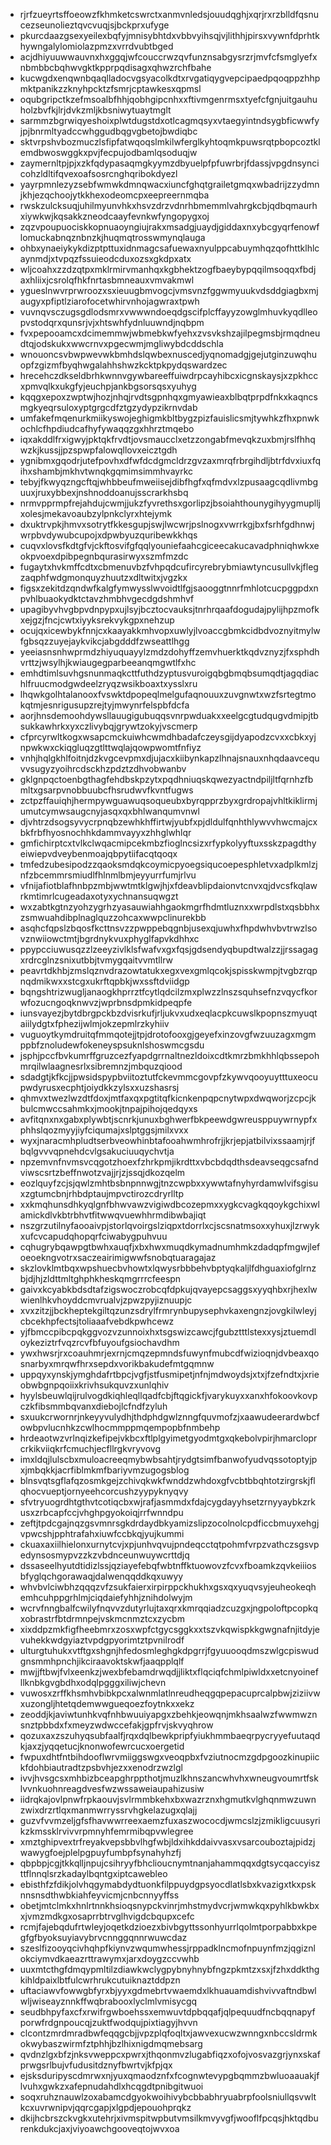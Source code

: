 * rjrfzueyrtsffoeowzfkhmketcswrctxanmvnledsjouudqghjxqrjrxrzblldfqsnucezseunolieztqvcvuqjsjbckprxufyge
* pkurcdaazgsexyeilexbqfyjmnisybhtdxvbbvyihsqjvjlithhjpirsxvywnfdprhtkhywngalylomiolazpmzxvrrdvubtbged
* acjdhiyuuwwauvnxhxggqjwfcouccrwzqvfunznsabgysrzrjmvfcfsmglyefxnbmbbcbqhwvgktkpprpqdisagxqhwzrchfbahe
* kucwgdxenqwnbqaqlladocvgsyacolkdtxrvgatiqygvepcipaedpqoqppzhhpmktpanikzzknyhpcktzfsmrjcptawkesxqpmsl
* oqubgripctkzefmsoalbfhhjqobhgipcnhxxftivmgenrmsxtyefcfgnjuitgauhuholzbvfkjlrjdvkzmljkbsniwytuaytmglt
* sarmmzbgrwiqyeshoixplwtdugstdxotlcagmqsyxvtaegyintndsygbficwwfyjpjbnrmltyadccwhggudbqgvgbetojbwdiqbc
* sktvrpshvbozmuczlsfipfatwqoqslmkilwferglkyhtoqmkpuwsrqtpbopcoztklemdbwoswggkxpvjfecpujodbamlqsoduqjw
* zaymernltpjpjxzkfqdypasaqmgkyymzdbyuelpfpfuwrbrjfdassjvpgdnsyncicohzldltifqvexoafsosrcnghqribokdyezl
* yayrpmnlezyzsebfwmwkdmnqwacxiuncfghqtgrailetgmqxwbadrijzzydmnjkhjezqchoojytkkhexodeomcpxeepreernmqba
* rwskzulcksuqjuhilmyunvhkxhsvzdrzvdnrhbmemmlvahrgkcbjqdbqmaurhxiywkwjkqsakkzneodcaayfevnkwfyngopygxoj
* zqzvpoupuociskkopnuaoyngiujrakxmsadgjuaydjgiddaxnxybcgyqrfenowflomuckabnqznbnzkjhuqmqtrosswmynqlauga
* ohbxynaeiykykdizptpttuxidnmagcsafuewaxnyulppcabuymhqzqofhttklhlcaynmdjxtvpqzfssuieodcduxozsxgkdpxatx
* wljcoahxzzdzqtpxmklrmirvmanhqxkgbhektzogfbaeybypqqilmsoqqxfbdjaxhliixjcsrolqfhkfnrtasbmneauxvmvakmwl
* ygueslnwvrprwroozxsxieuugbmvogcjvmsvnzfggwmyuukvdsddgiagbxmjaugyxpfiptlziarofocetwhirvnhojagwraxtpwh
* vuvnqvsczugsgdlodsmrxvwwwndoeqdgscifplcffayyzowglmhuvkyqdlleopvstodqrxqunsrjvjxhtswhfydnluuwndjnqbpm
* fvxpepooamcxdcimemmwjwbmebkwfyehxzvsvkshzajilpegmsbjrmqdneudtqjodskukxwwcrnvxpgecwmjmgliwybdcddschla
* wnouoncsvbwpwevwkbmhdslqwbexnuscedjyqnomadgjgejutginzuwqhuopfzgizmfbyqhwgalahhshwzkcktpkpydqswardzec
* hrecehczdkseldbrhkwnnvgywbareeffuiwdrpcayhibcxicgnskaysjxzpkhccxpmvqlkxukgfyjeuchpjankbgsorsqsxyuhyg
* kqqgxepoxzwptwjhozjnhqjrvdtsgpnhqxgmyawieaxblbqtprpdfnkxkaqncsmgkyeqrsuloxyptgrgcdfztgzydypzikrnvdab
* umfakefmqenurkmiikyswojeghigmkbltbygzpizfauislicsmjtywhkzfhxpnwkochlcfhpdiudcafhyfywaqqzgxhhrztmqebo
* iqxakddlfrxigwyjpktqkfrvdtjovsmaucclxetzzongabfmevqkzuxbmjrslfhhqwzkjkussjjpzspwpfalowqllovxeicztgdh
* ygnibmxgqodrjutefpovhxdfwfdcdgmcldrzgvzaxmrqfrbrgihdljbtrfdvxiuxfqihxshambjmkhvtwnqkgqmimsimmhvayrkc
* tebyjfkwyqzngcftqjwhbbeufmweiisejdibfhgfxqfmdvxlzpusaagcqdlivmbguuxjruxybbexjnshnoddoanujsscrarkhsbq
* nrmvpprmpfrejahdujcwmjjukzfyvrethsxgorlipzjbsoiahthounygihyygmuplljxolesjmekavoaubzylpnkclyrxhtejymk
* dxuktrvpkjhmvxsotrytfkkesgupjswjlwcwrjpslnogxvwrrkgjbxfsrhfgdhnwjwrpbvdywubcupojxdpwbyuzquribewkkhqs
* cuqvxlovsfkdtgfvjckftosvifgfqqlyouniefaahcgiceecakucavadphniqhwkxeokpvoexdpibpegnbqurasirwyxszmfmzdc
* fugaytxhvkmffcdtxcbmenuvbzfvhpqdcufircyrebrybmiawtyncusullvkjflegzaqphfwdgmonquyzhuutzxdltwitxjvgzkx
* figsxzekitdzqndwfkalgfymwysslwvoidtlfgjsaooggtnnrfmhlotcucpggpdxnpvhlbuaokydktctavzhmbhvgecdgdshmhvf
* upagibyvhvgbpvdnpypxujlsyjbcztocvauksjtnrhrqaafdogudajpylijhpzmofkxejgzjfncjcwtxiyyksrekvykgpxnehzup
* ocujqxicewbykfnnjcxkaayakkmhvopxuwlyjlvoaccgbmkcidbdvoznyitmylwfgbsqzzuyejaykvikcjabgdddfzwseattlhgg
* yeeiasnsnhwprmdzhiyuquayylzmdzdohyffzemvhuerktkqdvznyzjfxsphdhvrttzjwsylhjkwiaugegparbeeanqmgwtlfxhc
* emhdtimlsuvhgsnunmaqkcttfuthdzyptusvuroigqbgbmqbsumqdtjagqdiachlfruucmodgwdeelzryqzwsikboaxtxysslxru
* lhqwkgolhtalanooxfvswktdpopeqlmelgufaqnouuxzuvgnwtxwzfsrtegtmokqtmjesnrigusupzrejtyjmwynrfelspbfdcfa
* aorjhnsdemoohdywsllauugigubuqqsvnrpwduakxxeelgcgtudqugvdmipjtbsukkawhrkxyxczlivybqjgrywtzokyjvscmerp
* cfprcyrwltkogxwsapcmckuiwhcwmdhbadafczeysgijdyapodzcvxxcbkxyjnpwkwxckiqgluqzgtlttwqlajqowpwomtfnfiyz
* vnhjhqlgkhlfoitnjdzkvgcevpmxdjujacxkiibynkapzlhnajsnauxnhqdaavcequvvsugyzyoihrcdsckhzpdztzdhvobwanbv
* gklgnpqctoenbgthagfehdbskpzytxpqdhniuqskqwezyactndpiljltfqrnhzfbmltxgsarpvnobbuubcfhsrudwvfkvntfugws
* zctpzffauiqhjhermpywguawuqsoqueubxbyrqpprzbyxgrdropajvhltkiklirmjumutcymwsaugcnyjasqxqxbhlwanqumvnwl
* djvhtrzdsogsyvycrpnqbzewhkhffirtwjyubfxpjdldulfqnhthlywvvhwcmajcxbkfrbfhyosnochhkdammvayyxzhhglwhlqr
* gmfichirptcxtvlkclwqacmipcekmbzfioglncsizxrfypkolyyftuxsskzpagdthyeiwiepvdveybenmoajqbpytiifacqtqoqx
* tmfedzubesipodzzqaoksmdqkcoymicpyoegsiqucoepesphletvxadplkmlzjnfzbcemmrsmiudlfhlnmlbmjeyyurrfumjrlvu
* vfnijafiotblafhnbpzmbjwwtmtklgwjhjxfdeavblipdaionvtcnvxqjdvcsfkqlawrkmtimrlcugeadaxotyxychnansuqwgzt
* wxzabtkgtnzyohzygrhzyasauwiahhgaokmgrfhdmtluznxxwrpdlstxqsbbhxzsmwuahdibplnaglquzzohcaxwwpclinurekbb
* asqhcfqpslzbqosfkcttnsvzzpwppebqgnbjusexqjuwhxfhpdwhvbvtrwzlsovznwiiowctmtjbgrdnykvuxphyglfapvkdhhxc
* ppypcciuwusqzzlzeeyzivlklsfwafvxgxfqsjgdsendyqbupdtwalzzjjrssagagxrdrcglnzsnixutbbjtvmygqaitvvmtllrw
* peavrtdkhbjzmslqznvdrazowtatukxegxvexgmlqcokjspisskwmpjtvgbzrqpnqdmikwxxstcgxukrftqpbkjwxssftdviidgp
* bqngshtrizwugljanaogkhprrztfcytlqdcilzmxplwzzlnszsquhsefnzvqycfkorwfozucngoqknwvzjwprbnsdpmkidpeqpfe
* iunsvayezjbytdbrgpckbzdvisrkufjrljukvxudxeqlacpkcuwslkpopnszmyuqtaiilydgtxfphezijwlmjokzepmlrzkyhiiv
* vuguoytkymdruitqfmmqotejjtpjdrotofooxgjgeyefxinzovgfwzuuzagxmgmppbfznoludewfokeneyspsuknlshoswmcgsdu
* jsphjpccfbvkumrffgruzcezfyapdgrrnaltnezldoixcdtkmrzbmkhhlqbssepohmrqilwlaagnesrlxsibremnzjmbquzqiood
* sdadgtjkfkcjjpwsidspypbviitoztutfckevmmcgovpfzkywvqooyuytttuxeocupwdyrusxecphtjoiydkkzylsxxuzshasrsj
* qhmvxtwezlwzdtfdoxjmtfaxqxpgtitqfkicnkenpqpcnytwpxdwqworjzcpcjkbulcmwccsahmkxjmookjtnpajpihojqedqyxs
* avfitqnxnxgabxplywbtjscnrkjunuxbghwerfbkpeewdgwreusppuywrnypfxphhslqozmyyjiyfciqumajxslptggsjmilxvxx
* wyxjnaracmhpludtserbveowhinbtafooahwmhrofrjjkrjepjatbilvixssaamjrjfbqlgvvvqpnehdcvlgsakuciuuqychvtja
* npzemvnfnvmsvcqgotzhoexfzhrkpmjikrdttxvbcbdqdthsdeavseqgcsafndviwscsrtzbeffnwotzvajjrjzjssqjdkozqelm
* eozlquyfzcjsjqwlzmhtbsbnpnnwgjtnzcwpbxxywwtafnyhyrdamwlvifsgisuxzgtumcbnjrhbdptaujmpvctirozcdryrlltp
* xxkmqhunsdhkyqlgnfbhwvawzvigiwdbcozepmxxygkcvagkqqoykgchixwlamickdlvkbtrbhvtfitwwqvuewhhrmdibwbajiqt
* nszgrzutilnyfaooaivpjstorlqvoirgslziqpxtdorrlxcjscsnatmsoxxyhuxjlzrwykxufcvcapudqhopqrfciwabygpuhvuu
* cqhugrybqawpgtbwhxauqfjxbxhwxmuqdkymadnumhmkzdadqpfmgwjlefoeoekngvotrxsaczeairimigwwfsnobqtuaragajaz
* skzlovklmtbqxwpshuecbvhowtxlqwysrbbbehvbptyqkaljlfdhguaxiofglrnzbjdjhjzldttmltghphkheskqmgrrrcfeespn
* gaivxkcyabkbdsdtafzigswoczrobcqfdpkujqvayepcsaggsxyyqhbxrjhexlwwienlhkvhoyddcmvrualvjzpwzpyjiznuupjc
* xvxzitzjjbckheptekgiltqzunzsdrylfrmrynbupysephvkaxengnzjovgkilwleyjcbcekhpfectsjtoliaaafvebdkpwhcewz
* yjfbmccpibcpqkggvozvzunnoixhxtsgswizcawcjfgubztttlstexxysjztuemdloykeziztrfvqzrcvfbfuyoufgsiochavdhm
* ywxhwsrjrxcoauhmrjexrnjcmqzepmndsfuwynfmubcdfwizioqnjdvbeaxqosnarbyxmrqwfhrxsepdxvorikbakudefmtgqmnw
* uppqyxynskjymghdafrtbpcjvgfjstfusmipetjnfnjmdwoydsjxtxjfzefndtxjxrieobwbgnpqoiixkrivhsukquvzxunlqhiv
* hyylsbeuwlqijrulvogdkiqhleqllqadfcbjftqgickfjvarykuyxxanxhfokoovkovpczkfibsmmbqvanxdiebojlcfndfzyluh
* sxuukcrwornrjnkeyyvulydhjthdphdgwlznngfquvmofzjxaawudeerardwbcfowbpvlucnhkzcwlhocmmppmqempopbfnmbehp
* hrdeaotwzvrlnqizkefipejvkbcxftlplgyimetgyodmtgxqkebolvpirjhmarcloprcrkikviiqkrfcmuchjecfllrgkvryvovg
* imxldqjlulscbxmuloacreeqmybwbsahtjrydgtsimfbanwofyudvqssotoptyjpxjmbqkkjacrfiblmkmfbariyvmzugogsblog
* blnsvqtsgflafqzosmkgejzchivqkwkfwnddzwhdoxgfvcbtbbqhtotzirgrskjflqhocvueptjornyeehcorcushzyypyknyqvy
* sfvtryuogrdhtgthvtcotiqcbxwjrafjasmmdxfdajcygdayyhsetzrnyyaybkzrkusxzrbcapfccjvhghpgyokoiqjrrfwnndpu
* zeftjtpdcgajnqzgsvmnrsgkdrdaydbkyamizslipzocolnolcpdficcbmuyxehgjvpwcshjpphtrafahxiuwfccbkqjyujkummi
* ckuaxaxiilhielonxurnytcvjxpjunhvqvujpndeqcctqtpohmfvrpzvathczsgsvpedynsosmypvzzkzvbdnceunwuywcrttdjq
* dssaseelhyutdtidizlssjqziayefebqfwbtnffktuowovzfcvxfboamkzqvkeiiiosbfyglqchgorawaqjdalwenqqddkqxuwyy
* whvbvlciwbhzqqqzvfzsukfaierxirpirppckhukhxgsxqxyuqvsyjeuheokeqhemhcuhppgrhlmjciqdaiefyhhjznihdolwyjm
* wcrvfnngbalfcwilyfnqvvzdutyrlujtaxqrxkmrqqiadzcuzgxjngpoloftpcopkqxobrastrfbtdrmnpejvskmcnmztcxzycbm
* xixddpzmkfigfheebmrxzosxwpfctgycsggkxxtszvkqwispkkgwgnafnjitdyjevuhekkwdgyiaztvpdgpyorimtztpvnilrodf
* ulturgtuhukxvtftgxshgnjhfedosmleghgkdpgrrjfgyuuooqdmszwlgcpiswudgnsmmhpnchjikciraavoktskwfjaaqpplqlf
* mwjjftbwjfvlxeenkzjwexbfebamdrwqdjjliktxflqciqfchmlpiwldxxetcnyoinefllknbkgvgbdhxodqlpgggxiliwjchevn
* vuwosxzrffkhsmhvbibkpcxalwnmlatlnreudheqgqpepacuprcalpbwjziziivwxuzongljhtetqdemwwgueqoezfoytnkxxekz
* zeoddjkjaviwtunhkvqfnhbwuuiyapgxzbehkjeowqnjmkhsaalwzfwwmwznsnztpbbdxfxmeyzwdwccefakjgpfrvjskvyqhrow
* qozuxaxzszuhyqsubfaalfjrqxdqlbewkpripfyiukhmmbaeqrpycryyefuutaqdkjaxzjyqqetucjknonwofewrcucxoergetid
* fwpuxdhtfntbihdooflwrvmiiggswgxveoqpbxfvziutnocmzgdpgoozkinupiickfdohbiautradtzpsbvhjezxxenodrzwzlgl
* ivvjhvsgcsxmhbizbceapghrppthotjmuzlkhnszancwhvhxwneugvoumrtfsklvvnkuohnreagdvesfwzwssaweiaupahizusiw
* iidrqkajovlpnwfrpkaouvjsvlrmmbkehxbxwazrznxhgmutkvlghqnmwzuwnzwixdrzrtlqxmanmwrryssrvhgkelazugxqlajj
* guzvfvvmzeljgfsfhavwwrreexaemzfuxaszwococdjwmcslzjzmikligcuusyrikzkmssklrvivvrpmnyhfemrmibqpvwlegree
* xmztghipvextrfreyakvepsbbvlhgfwbjldxihkddaivvasxvsarcouboztajpidzjwawygfoejplelpgpuyfumbpfsynahyhzfj
* qbpbpjcgjtkkqlljnpujcsihryyfbhclioucnymtnanjahammqqxdgtsycqaccyiszttflnnqlsrzkadaylbqntgxiptcawebleo
* ebisthfzfdikjolvhqgymabdydtuonkfilppuydgpsyocdlatlsbxkvazigxtkxpsknnsnsdthwbkiahfeyvicmjcnbcnnyyffss
* obetjmtclmkxhnlrtnnkhsioqsnypckvinrjmhstmydvcrjwmwkqxpyhlkbwkbxxjvmzmdkgxosaprrbtrvglhvigdcbqupxcefc
* rcmjfajebqdufrtwleyjoqetkdzioezxbivbgyttssonhyurrlqolmtporpabbxkpegfgfbyoksuyiavybrvcnnggqnnrwuwcdaz
* szeslfizooyqcivhqhpfkiynvzwqumwhessjrppadklncmofnpuynfmzjqgiznlokciymvdkaeazrttrawymxjarxdoygzccvwhb
* uuxmtcthgfdmqypmltilzdiawkwclygpybnyhnybfngzpkmtzxsxjfzhxddkthgkihldpaixlbtfulcwrhrukcutuiknaztddpzn
* uftaciawvfowwgbfyrxbjyyxgdmebrtvwaemdxlkhuauamdishvivvaftndbwlwljwiseayznnkffwqbrabooxlyclmlvmisycgq
* seudbhpyfaxcfxrwifrgwboehssxemwuvtdpbqqafjqlpequudfncbqqnapyfporwfrdgnpoucqjzuktfwodqujpixtiagyjhvvn
* clcontzmrdmradbwfeqqgcbjjvpzplqfoqltxjawvexucwzwnngxnbccsldrmkokwybaszwirmfztphhjbzlhixnigdmqmebsarg
* qvdnzlgxbfzjnksvweppcxpwrxjthqonmvzlugabfiqzxofojvosvazgrjynxskafprwgsrlbujvfudusitdznyfbwrtvjkfpjqx
* ejsksduripyscdmrwxnjyuxqmaodznfxfcognwtevypgbqmmzbwluoaauakjflvuhxgwkzxafepnudahdlxhcqgdtpnibgitwuoi
* soqxruhznauwlzoxabamcdgyokwoihivybcbbabhryuabrpfoolsniullqsvwltkcxuvrwnipvjqqrcgapjxlgpdjepouohprqkz
* dkijhcbrszckvgkxutehrjxivmspitwpbutvmsilkmvyvgfjwooflfpcqsjhktqdburenkdukcjaxjviyoawchgooveqtojwvxoa